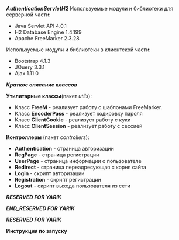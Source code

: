 **_AuthenticationServletH2_**
Используемые модули и библиотеки для серверной части:
- Java Servlet API 4.0.1
- H2 Database Engine 1.4.199
- Apache FreeMarker 2.3.28

Используемые модули и библиотеки в клиентской части:
- Bootstrap 4.1.3
- JQuery 3.3.1
- Ajax 1.11.0

**_Краткое описание классов_**

**Утилитарные классы**(пакет *utils*):
  *  Класс **FreeM** - реализует работу с шаблонами FreeMarker.
  *  Класс **EncoderPass** - реализует кодировку пароля
  *  Класс **ClientCookie** - реализует работу с куки
  *  Класс **ClientSession** - реализует работу с сессией

**Контроллеры** (пакет *controllers*):
  *  **Authentication** - страница авторизации
  *  **RegPage** - страница регистрации
  *  **UserPage** - страница информации о пользователе
  *  **Redirect** - страница переадресующая с корня сайта
  *  **Login** - скрипт авторизации
  *  **Registration** - скрипт регистрации
  *  **Logout** - скрипт выхода пользователя из сети

**_RESERVED FOR YARIK_**


**_END_RESERVED FOR YARIK_**

**_RESERVED FOR YARIK_**

**Инструкция по запуску**

